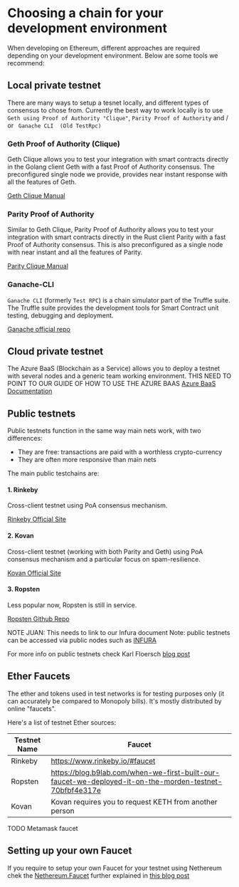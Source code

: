 # Choosing a chain for your development environment 

When developing on Ethereum, different approaches are required depending on your development environment. Below are some tools we recommend:

## Local private testnet

There are many ways to setup a tesnet locally, and different types of consensus to chose from. Currently the best way to work locally is to use ``` Geth using Proof of Authority "Clique" ```, ``` Parity Proof of Authority ``` and / or ``` Ganache CLI  (Old TestRpc)```

### Geth Proof of Authority (Clique)

Geth Clique allows you to test your integration with smart contracts directly in the Golang client Geth with a fast Proof of Authority consensus. The preconfigured single node we provide, provides near instant response with all the features of Geth.

[Geth Clique Manual](geth.md)

### Parity Proof of Authority

Similar to Geth Clique, Parity Proof of Authority allows you to test your integration with smart contracts directly in the Rust client Parity with a fast Proof of Authority consensus. This is also preconfigured as a single node with near instant and all the features of Parity.

[Parity Clique Manual](parity.md)

### Ganache-CLI

``` Ganache CLI ``` (formerly ``` Test RPC ```) is a chain simulator part of the Truffle suite. The Truffle suite provides the development tools for Smart Contract unit testing, debugging and deployment.

[Ganache official repo](https://github.com/trufflesuite/ganache-cli)

## Cloud private testnet

The Azure BaaS (Blockchain as a Service) allows you to deploy a testnet with several nodes and a generic team working environment.
THIS NEED TO POINT TO OUR GUIDE OF HOW TO USE THE AZURE BAAS
[Azure BaaS Documentation](https://azure.microsoft.com/en-us/solutions/blockchain/) 

## Public testnets

Public testnets function in the same way main nets work, with two differences:
* They are free: transactions are paid with a worthless crypto-currency
* They are often more responsive than main nets 

The main public testchains are:

#### 1. Rinkeby

Cross-client testnet using PoA consensus mechanism.

[Rinkeby Official Site](https://www.rinkeby.io)

#### 2. Kovan

Cross-client testnet (working with both Parity and Geth) using PoA consensus mechanism and a particular focus on spam-resilience.  

[Kovan Official Site](https://kovan-testnet.github.io/website/)

#### 3. Ropsten

Less popular now, Ropsten is still in service.

[Ropsten Github Repo](https://github.com/ethereum/ropsten)

NOTE JUAN: This needs to link to our Infura document
Note: public testnets can be accessed via public nodes such as [INFURA](https://www.infura.io) 

For more info on public testnets check Karl Floersch [blog post](https://karl.tech/intro-guide-to-ethereum-testnets/)

## Ether Faucets

The ether and tokens used in test networks is for testing purposes only (it can accurately be compared to Monopoly bills). It's mostly distributed by online "faucets". 

Here's a list of testnet Ether sources:

| Testnet Name | Faucet|
|----------------------|-------|
|Rinkeby| https://www.rinkeby.io/#faucet|
|Ropsten|https://blog.b9lab.com/when-we-first-built-our-faucet-we-deployed-it-on-the-morden-testnet-70bfbf4e317e|
| Kovan | Kovan requires you to request KETH from another person|

TODO Metamask faucet

## Setting up your own Faucet
If you require to setup your own Faucet for your testnet using Nethereum chek the [Nethereum.Faucet](https://github.com/Nethereum/Nethereum.Faucet) further explained in [this blog post](https://medium.com/@juanfranblanco/netherum-faucet-and-nuget-templates-4a088f06933d)

